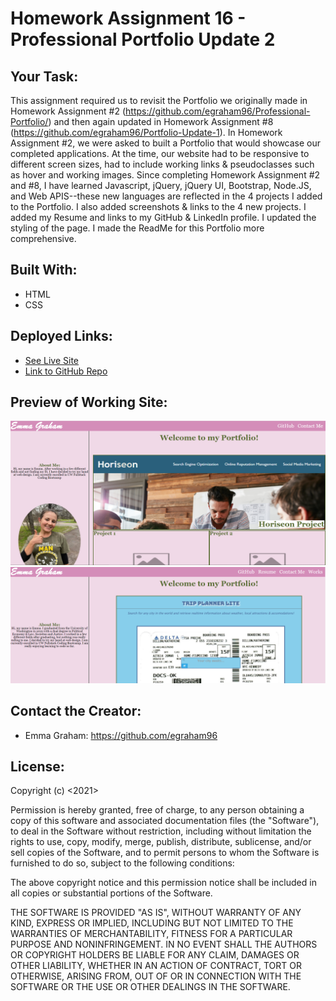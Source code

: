 # Homework Assignment 16 - Professional Portfolio Update 2

## Your Task:
This assignment required us to revisit the Portfolio we originally made in Homework Assignment #2 (https://github.com/egraham96/Professional-Portfolio/) and then again updated in Homework Assignment #8 (https://github.com/egraham96/Portfolio-Update-1). In Homework Assignment #2, we were asked to built a Portfolio that would showcase our completed applications. At the time, our website had to be responsive to different screen sizes, had to include working links & pseudoclasses such as hover and working images. Since completing Homework Assignment #2 and #8, I have learned Javascript, jQuery, jQuery UI, Bootstrap, Node.JS, and Web APIS--these new languages are reflected in the 4 projects I added to the Portfolio. I also added screenshots & links to the 4 new projects. I added my Resume and links to my GitHub & LinkedIn profile. I updated the styling of the page. I made the ReadMe for this Portfolio more comprehensive. 

## Built With:
* HTML
* CSS

## Deployed Links:
* [See Live Site](https://egraham96.github.io/Portfolio-Update-2/)
* [Link to GitHub Repo](https://github.com/egraham96/Portfolio-Update-2)

## Preview of Working Site:
![Screenshot of Deployed Application](Assets/ScreenshotofDeployedApplication.PNG)
![Screenshot of Deployed Application](Assets/AnotherScreenshotofDeployedApplication.PNG)

## Contact the Creator:
* Emma Graham: https://github.com/egraham96

## License:
Copyright (c) <2021><Emma Graham>

Permission is hereby granted, free of charge, to any person obtaining a copy
of this software and associated documentation files (the "Software"), to deal
in the Software without restriction, including without limitation the rights
to use, copy, modify, merge, publish, distribute, sublicense, and/or sell
copies of the Software, and to permit persons to whom the Software is
furnished to do so, subject to the following conditions:

The above copyright notice and this permission notice shall be included in all
copies or substantial portions of the Software.

THE SOFTWARE IS PROVIDED "AS IS", WITHOUT WARRANTY OF ANY KIND, EXPRESS OR
IMPLIED, INCLUDING BUT NOT LIMITED TO THE WARRANTIES OF MERCHANTABILITY,
FITNESS FOR A PARTICULAR PURPOSE AND NONINFRINGEMENT. IN NO EVENT SHALL THE
AUTHORS OR COPYRIGHT HOLDERS BE LIABLE FOR ANY CLAIM, DAMAGES OR OTHER
LIABILITY, WHETHER IN AN ACTION OF CONTRACT, TORT OR OTHERWISE, ARISING FROM,
OUT OF OR IN CONNECTION WITH THE SOFTWARE OR THE USE OR OTHER DEALINGS IN THE
SOFTWARE.

